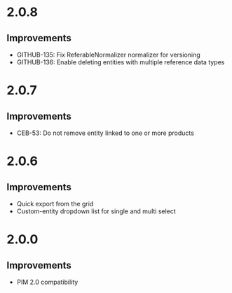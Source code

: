 # 2.0.8

## Improvements
- GITHUB-135: Fix ReferableNormalizer normalizer for versioning
- GITHUB-136: Enable deleting entities with multiple reference data types

# 2.0.7

## Improvements
- CEB-53: Do not remove entity linked to one or more products                           

# 2.0.6

## Improvements
- Quick export from the grid                           
- Custom-entity dropdown list for single and multi select                                        

# 2.0.0

## Improvements
- PIM 2.0 compatibility                                                                         
